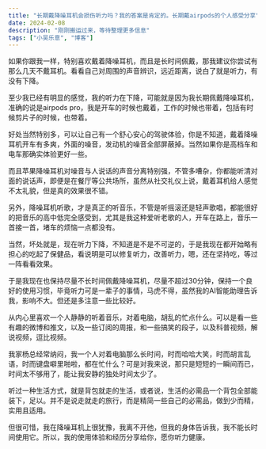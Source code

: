 ```yaml
---
title: "长期戴降噪耳机会损伤听力吗？我的答案是肯定的。长期戴airpods的个人感受分享"
date: 2024-02-08
description: "刚刚搬运过来，等待整理更多信息"
tags: ["小吴乐意", "博客"]
---
```


如果你跟我一样，特别喜欢戴着降噪耳机，而且是长时间佩戴，那我建议你尝试有那么几天不戴耳机。看看自己对周围的声音辨识，远近距离，说白了就是听力，有没有下降。

至少我已经有明显的感觉，我的听力在下降，可能就是因为我长期佩戴降噪耳机，准确的说是airpods pro，我是开车的时候也戴着，工作的时候也带着，包括有时候剪片子的时候，也带着。

好处当然特别多，可以让自己有一个舒心安心的驾驶体验，你是不知道，戴着降噪耳机开车有多爽，外面的噪音，发动机的噪音全部屏蔽掉。当然如果你是高档车和电车那确实体验更好一些。

而且苹果降噪耳机对噪音与人说话的声音分离特别强，不管多嘈杂，你都能听清对面的说话声，即便是在餐厅等公共场所，虽然从社交礼仪上说，戴着耳机给人感觉不太礼貌，但是真的效果很不错。

另外，降噪耳机听歌，才是真正的听音乐，不管是听摇滚还是轻声歌唱，都能很好的把音乐的高中低完全感受到，尤其是我这种爱听老歌的人，开车在路上，音乐一首接一首，堵车的烦恼一点都没有。

当然，坏处就是，现在听力下降，不知道是不是不可逆的，于是我现在都开始略有担心的吃起了保健品，看说明是可以修复听力，改善听力，嗯，还在坚持吃，等过一阵看看效果。

于是我现在也保持尽量不长时间佩戴降噪耳机，尽量不超过30分钟，保持一个良好的使用习惯，毕竟听力可是一辈子的事情，马虎不得，虽然我的AI智能助理告诉我，影响不大。但还是多注意一些比较好。

从内心里喜欢一个人静静的听着音乐，对着电脑，胡乱的忙点什么。可以是看一些有趣的微博和推文，以及一些订阅的周报，和一些搞笑的段子，以及科普视频，解说视频，逗比视频。

我家杨总经常纳闷，我一个人对着电脑那么长时间，时而哈哈大笑，时而胡言乱语，时而键盘噼里啪啦，都在忙什么？可是对我来说，那只是短短的一瞬间而已，时间太不够用了，能让我安静的独处时间太少了。

听过一种生活方式，就是背包就走的生活，或者说，生活的必需品一个背包全部能装下，足以。并不是说走就走的旅行，而是精简一些自己的必需品，做到少而精，实用且适用。

但很可惜，我在降噪耳机上很犹豫，我离不开他，但我的身体告诉我，我不能长时间使用它。所以，我的使用体验和经历分享给你，愿你听力健康。
